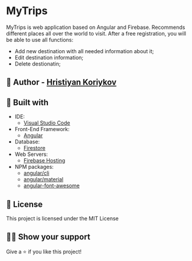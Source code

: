 # MyTrips

MyTrips is web application based on Angular and Firebase.
Recommends different places all over the world to visit. After a free registration, you will be able to use all functions:

- Add new destination with all needed information about it;
- Edit destination information;
- Delete destionatin;

## :boy: Author - [Hristiyan Koriykov](https://github.com/hkoriykov)

## :construction_worker: Built with

- IDE:
  - [Visual Studio Code](https://code.visualstudio.com/ "Visual Studio Code")
- Front-End Framework:
  - [Angular](https://https://angular.io// "Angular")
- Database:
  - [Firestore](https://firebase.google.com/ "Firestore")
- Web Servers:
  - [Firebase Hosting](https://firebase.google.com/ "Firebase")
- NPM packages:
  - [angular/cli](https://www.npmjs.com/package/@angular/cli "angular/cli")
  - [angular/material](https://www.npmjs.com/package/@angular/material "angular/material")
  - [angular-font-awesome](https://www.npmjs.com/package/angular-font-awesome "angular-font-awesome")

## :pencil: License

This project is licensed under the MIT License

## :man_astronaut: Show your support

Give a :star: if you like this project!
